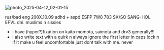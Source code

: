 
![photo_2025-04-12_02-01-15](https://github.com/user-attachments/assets/7ffcb11a-a761-4e42-8887-99b1a2aabd0d)

rus/bad eng
200X.10.09
adhd + aspd
ESFP 7W8 783 SX/SO SANG-HOL EFVL
dni: muslims n sissies
- i have (hyper?)fixation on kaito momota, saimota and drv3 generally!!!
- i also write text with a quirk n always ignore the first letter in caps lock n if it make u feel uncomfortable just dont talk with me. never
